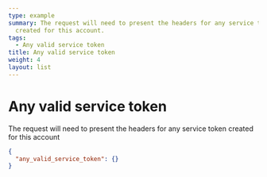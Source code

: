```yaml
---
type: example
summary: The request will need to present the headers for any service token
  created for this account.
tags:
  - Any valid service token
title: Any valid service token
weight: 4
layout: list
---
```


# Any valid service token

The request will need to present the headers for any service token created for this account

```json
{
  "any_valid_service_token": {}
}
```
